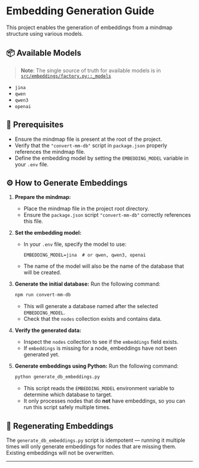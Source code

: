 # Embedding Generation Guide

This project enables the generation of embeddings from a mindmap structure using various models.

## 📦 Available Models

> **Note**: The single source of truth for available models is in [`src/embeddings/factory.py::_models`](src/embeddings/factory.py)

- `jina`
- `qwen`
- `qwen3`
- `openai`

## 🧠 Prerequisites

- Ensure the mindmap file is present at the root of the project.
- Verify that the `"convert-mm-db"` script in `package.json` properly references the mindmap file.
- Define the embedding model by setting the `EMBEDDING_MODEL` variable in your `.env` file.

## ⚙️ How to Generate Embeddings

1. **Prepare the mindmap:**
    - Place the mindmap file in the project root directory.
    - Ensure the `package.json` script `"convert-mm-db"` correctly references this file.

2. **Set the embedding model:**
    - In your `.env` file, specify the model to use:
      ```env
      EMBEDDING_MODEL=jina  # or qwen, qwen3, openai
      ```
    - The name of the model will also be the name of the database that will be created.

3. **Generate the initial database:**
   Run the following command:
   ```bash
   npm run convert-mm-db
   ```
    - This will generate a database named after the selected `EMBEDDING_MODEL`.
    - Check that the `nodes` collection exists and contains data.

4. **Verify the generated data:**
    - Inspect the `nodes` collection to see if the `embeddings` field exists.
    - If `embeddings` is missing for a node, embeddings have not been generated yet.

5. **Generate embeddings using Python:**
   Run the following command:
   ```bash
   python generate_db_embeddings.py
   ```
    - This script reads the `EMBEDDING_MODEL` environment variable to determine which database to target.
    - It only processes nodes that do **not** have embeddings, so you can run this script safely multiple times.

## 🔁 Regenerating Embeddings

The `generate_db_embeddings.py` script is idempotent — running it multiple times will only generate embeddings for nodes that are missing them. Existing embeddings will not be overwritten.

---